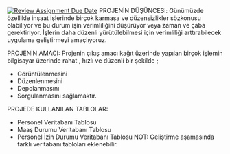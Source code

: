[![Review Assignment Due Date](https://classroom.github.com/assets/deadline-readme-button-24ddc0f5d75046c5622901739e7c5dd533143b0c8e959d652212380cedb1ea36.svg)](https://classroom.github.com/a/uelKf0-p)
PROJENİN DÜŞÜNCESi:
Günümüzde özellikle inşaat işlerinde birçok karmaşa ve düzensizlikler sözkonusu olabiliyor ve bu durum işin verimliliğini düşürüyor veya zaman ve çaba gerektiriyor.
İşlerin daha düzenli yürütülebilmesi için verimliliği arttırabilecek uygulama geliştirmeyi amaçlıyoruz. 

PROJENİN AMACI:
Projenin çıkış amacı kağıt üzerinde yapılan birçok işlemin bilgisayar üzerinde rahat , hızlı ve düzenli bir şekilde ;
- Görüntülenmesini
- Düzenlenmesini
- Depolanmasını
- Sorgulanmasını sağlamaktır.

PROJEDE KULLANILAN TABLOLAR:
- Personel Veritabanı Tablosu
- Maaş Durumu Veritabanı Tablosu
- Personel İzin Durumu Veritabanı Tablosu
NOT: Geliştirme aşamasında farklı veritabanı tabloları eklenebilir.